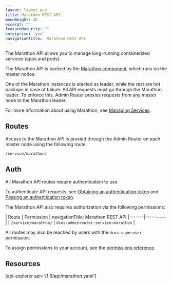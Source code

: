 ```yaml
---
layout: layout.pug
title: Marathon REST API
menuWeight: 40
excerpt: ""
featureMaturity: ""
enterprise: 'yes'
navigationTitle:  Marathon REST API
---
```


The Marathon API allows you to manage long-running containerized services (apps and pods).

The Marathon API is backed by the [Marathon component](/1.9/overview/architecture/components/#marathon), which runs on the master nodes.

One of the Marathon instances is elected as leader, while the rest are hot backups in case of failure. All API requests must go through the Marathon leader. To enforce this, Admin Router proxies requests from any master node to the Marathon leader.

For more information about using Marathon, see [Managing Services](/1.9/deploying-services/).

## Routes

Access to the Marathon API is proxied through the Admin Router on each master node using the following route:

```
/service/marathon/
```

## Auth

All Marathon API routes require authentication to use.

To authenticate API requests, see [Obtaining an authentication token](/1.9/security/iam-api/#obtaining-an-authentication-token) and [Passing an authentication token](/1.9/security/iam-api/#passing-an-authentication-token).

The Marathon API also requires authorization via the following permissions:

| Route | Permission |
navigationTitle:  Marathon REST API
|-------|----------|
| `/service/marathon/` | `dcos:adminrouter:service:marathon` |

All routes may also be reached by users with the `dcos:superuser` permission.

To assign permissions to your account, see the [permissions reference](/1.9/security/perms-reference/).

## Resources

[api-explorer api='/1.9/api/marathon.yaml']
